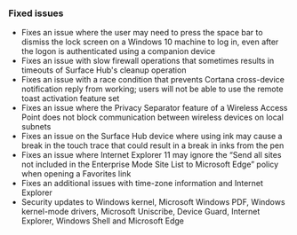 ### Fixed issues
- Fixes an issue where the user may need to press the space bar to dismiss the lock screen on a Windows 10 machine to log in, even after the logon is authenticated using a companion device
- Fixes an issue with slow firewall operations that sometimes results in timeouts of Surface Hub's cleanup operation
- Fixes an issue with a race condition that prevents Cortana cross-device notification reply from working; users will not be able to use the remote toast activation feature set
- Fixes an issue where the Privacy Separator feature of a Wireless Access Point does not block communication between wireless devices on local subnets
- Fixes an issue on the Surface Hub device where using ink may cause a break in the touch trace that could result in a break in inks from the pen
- Fixes an issue where Internet Explorer 11 may ignore the “Send all sites not included in the Enterprise Mode Site List to Microsoft Edge” policy when opening a Favorites link
- Fixes an additional issues with time-zone information and Internet Explorer
- Security updates to Windows kernel, Microsoft Windows PDF, Windows kernel-mode drivers, Microsoft Uniscribe, Device Guard, Internet Explorer, Windows Shell and Microsoft Edge